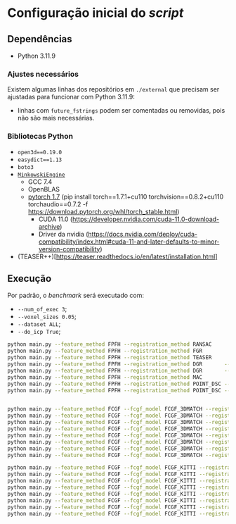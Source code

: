 # Configuração inicial do *script*

## Dependências

- Python 3.11.9

### Ajustes necessários

Existem algumas linhas dos repositórios em `./external` que precisam ser ajustadas para funcionar com Python 3.11.9:
- linhas com `future_fstrings` podem ser comentadas ou removidas, pois não são mais necessárias.

### Bibliotecas Python

- `open3d==0.19.0`
- `easydict==1.13`
- `boto3`
- [`MinkowskiEngine`](https://github.com/NVIDIA/MinkowskiEngine#requirements)
  - GCC 7.4 
  - OpenBLAS
  - [pytorch 1.7](https://pytorch.org/get-started/previous-versions/) (pip install torch==1.7.1+cu110 torchvision==0.8.2+cu110 torchaudio==0.7.2 -f https://download.pytorch.org/whl/torch_stable.html)
    - CUDA 11.0 (https://developer.nvidia.com/cuda-11.0-download-archive)
    - Driver da nvidia (https://docs.nvidia.com/deploy/cuda-compatibility/index.html#cuda-11-and-later-defaults-to-minor-version-compatibility)
- (TEASER++)[https://teaser.readthedocs.io/en/latest/installation.html]

## Execução

Por padrão, o *benchmark* será executado com:
- `--num_of_exec 3`;
- `--voxel_sizes 0.05`;
- `--dataset ALL`;
- `--do_icp True`;

```bash
python main.py --feature_method FPFH --registration_method RANSAC
python main.py --feature_method FPFH --registration_method FGR
python main.py --feature_method FPFH --registration_method TEASER
python main.py --feature_method FPFH --registration_method DGR       --dgr_model DGR_3DMATCH
python main.py --feature_method FPFH --registration_method DGR       --dgr_model DGR_KITTI
python main.py --feature_method FPFH --registration_method MAC
python main.py --feature_method FPFH --registration_method POINT_DSC --point_dsc_snapshot SNAPSHOT_3DMATCH
python main.py --feature_method FPFH --registration_method POINT_DSC --point_dsc_snapshot SNAPSHOT_KITTI


python main.py --feature_method FCGF --fcgf_model FCGF_3DMATCH --registration_method RANSAC
python main.py --feature_method FCGF --fcgf_model FCGF_3DMATCH --registration_method FGR
python main.py --feature_method FCGF --fcgf_model FCGF_3DMATCH --registration_method TEASER
python main.py --feature_method FCGF --fcgf_model FCGF_3DMATCH --registration_method DGR       --dgr_model DGR_3DMATCH
python main.py --feature_method FCGF --fcgf_model FCGF_3DMATCH --registration_method DGR       --dgr_model DGR_KITTI
python main.py --feature_method FCGF --fcgf_model FCGF_3DMATCH --registration_method MAC
python main.py --feature_method FCGF --fcgf_model FCGF_3DMATCH --registration_method POINT_DSC --point_dsc_snapshot SNAPSHOT_3DMATCH
python main.py --feature_method FCGF --fcgf_model FCGF_3DMATCH --registration_method POINT_DSC --point_dsc_snapshot SNAPSHOT_KITTI

python main.py --feature_method FCGF --fcgf_model FCGF_KITTI --registration_method RANSAC
python main.py --feature_method FCGF --fcgf_model FCGF_KITTI --registration_method FGR
python main.py --feature_method FCGF --fcgf_model FCGF_KITTI --registration_method TEASER
python main.py --feature_method FCGF --fcgf_model FCGF_KITTI --registration_method DGR       --dgr_model DGR_3DMATCH
python main.py --feature_method FCGF --fcgf_model FCGF_KITTI --registration_method DGR       --dgr_model DGR_KITTI
python main.py --feature_method FCGF --fcgf_model FCGF_KITTI --registration_method MAC
python main.py --feature_method FCGF --fcgf_model FCGF_KITTI --registration_method POINT_DSC --point_dsc_snapshot SNAPSHOT_3DMATCH
python main.py --feature_method FCGF --fcgf_model FCGF_KITTI --registration_method POINT_DSC --point_dsc_snapshot SNAPSHOT_KITTI
```